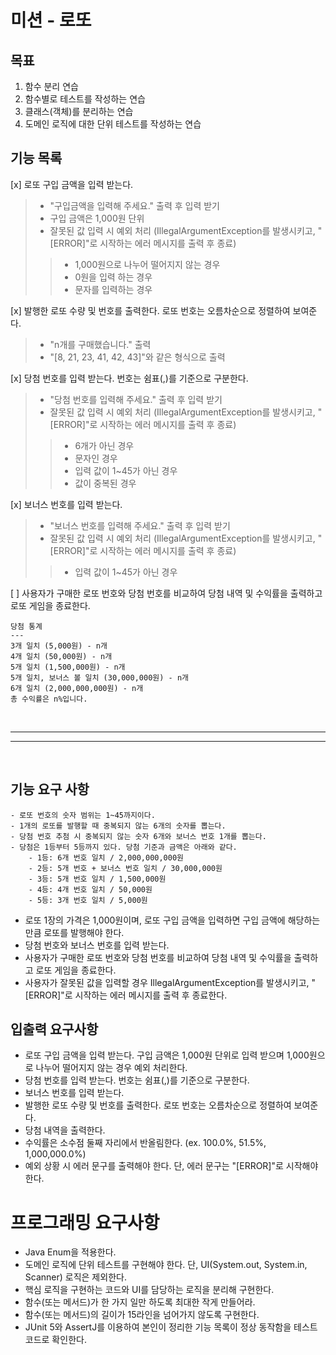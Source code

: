 # 미션 - 로또

## 목표

1. 함수 분리 연습
2. 함수별로 테스트를 작성하는 연습
3. 클래스(객체)를 분리하는 연습
4. 도메인 로직에 대한 단위 테스트를 작성하는 연습

## 기능 목록

[x] 로또 구입 금액을 입력 받는다.
> - "구입금액을 입력해 주세요." 출력 후 입력 받기
> - 구입 금액은 1,000원 단위
> - 잘못된 값 입력 시 예외 처리 (IllegalArgumentException를 발생시키고, "[ERROR]"로 시작하는 에러 메시지를 출력 후 종료)
> > - 1,000원으로 나누어 떨어지지 않는 경우
> > - 0원을 입력 하는 경우
> > - 문자를 입력하는 경우

[x] 발행한 로또 수량 및 번호를 출력한다. 로또 번호는 오름차순으로 정렬하여 보여준다.
> - "n개를 구매했습니다." 출력
> - "[8, 21, 23, 41, 42, 43]"와 같은 형식으로 출력

[x] 당첨 번호를 입력 받는다. 번호는 쉼표(,)를 기준으로 구분한다.
> - "당첨 번호를 입력해 주세요." 출력 후 입력 받기
> - 잘못된 값 입력 시 예외 처리 (IllegalArgumentException를 발생시키고, "[ERROR]"로 시작하는 에러 메시지를 출력 후 종료)
> > - 6개가 아닌 경우
> > - 문자인 경우
> > - 입력 값이 1~45가 아닌 경우
> > - 값이 중복된 경우

[x] 보너스 번호를 입력 받는다.
> - "보너스 번호를 입력해 주세요." 출력 후 입력 받기
> - 잘못된 값 입력 시 예외 처리 (IllegalArgumentException를 발생시키고, "[ERROR]"로 시작하는 에러 메시지를 출력 후 종료)
> > - 입력 값이 1~45가 아닌 경우

[ ] 사용자가 구매한 로또 번호와 당첨 번호를 비교하여 당첨 내역 및 수익률을 출력하고 로또 게임을 종료한다.

```aidl
당첨 통계
---
3개 일치 (5,000원) - n개
4개 일치 (50,000원) - n개
5개 일치 (1,500,000원) - n개
5개 일치, 보너스 볼 일치 (30,000,000원) - n개
6개 일치 (2,000,000,000원) - n개
총 수익률은 n%입니다.
```

<br>

---
---

<br>

## 기능 요구 사항

```aidl
- 로또 번호의 숫자 범위는 1~45까지이다.
- 1개의 로또를 발행할 때 중복되지 않는 6개의 숫자를 뽑는다.
- 당첨 번호 추첨 시 중복되지 않는 숫자 6개와 보너스 번호 1개를 뽑는다.
- 당첨은 1등부터 5등까지 있다. 당첨 기준과 금액은 아래와 같다.
    - 1등: 6개 번호 일치 / 2,000,000,000원
    - 2등: 5개 번호 + 보너스 번호 일치 / 30,000,000원
    - 3등: 5개 번호 일치 / 1,500,000원
    - 4등: 4개 번호 일치 / 50,000원
    - 5등: 3개 번호 일치 / 5,000원
```

- 로또 1장의 가격은 1,000원이며, 로또 구입 금액을 입력하면 구입 금액에 해당하는 만큼 로또를 발행해야 한다.
- 당첨 번호와 보너스 번호를 입력 받는다.
- 사용자가 구매한 로또 번호와 당첨 번호를 비교하여 당첨 내역 및 수익률을 출력하고 로또 게임을 종료한다.
- 사용자가 잘못된 값을 입력할 경우 IllegalArgumentException를 발생시키고, "[ERROR]"로 시작하는 에러 메시지를 출력 후 종료한다.

## 입출력 요구사항

- 로또 구입 금액을 입력 받는다. 구입 금액은 1,000원 단위로 입력 받으며 1,000원으로 나누어 떨어지지 않는 경우 예외 처리한다.
- 당첨 번호를 입력 받는다. 번호는 쉼표(,)를 기준으로 구분한다.
- 보너스 번호를 입력 받는다.
- 발행한 로또 수량 및 번호를 출력한다. 로또 번호는 오름차순으로 정렬하여 보여준다.
- 당첨 내역을 출력한다.
- 수익률은 소수점 둘째 자리에서 반올림한다. (ex. 100.0%, 51.5%, 1,000,000.0%)
- 예외 상황 시 에러 문구를 출력해야 한다. 단, 에러 문구는 "[ERROR]"로 시작해야 한다.

# 프로그래밍 요구사항

- Java Enum을 적용한다.
- 도메인 로직에 단위 테스트를 구현해야 한다. 단, UI(System.out, System.in, Scanner) 로직은 제외한다.
- 핵심 로직을 구현하는 코드와 UI를 담당하는 로직을 분리해 구현한다.
- 함수(또는 메서드)가 한 가지 일만 하도록 최대한 작게 만들어라.
- 함수(또는 메서드)의 길이가 15라인을 넘어가지 않도록 구현한다.
- JUnit 5와 AssertJ를 이용하여 본인이 정리한 기능 목록이 정상 동작함을 테스트 코드로 확인한다.

